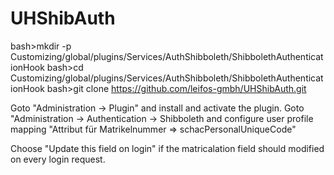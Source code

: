 # UHShibAuth

bash>mkdir -p Customizing/global/plugins/Services/AuthShibboleth/ShibbolethAuthenticationHook
bash>cd Customizing/global/plugins/Services/AuthShibboleth/ShibbolethAuthenticationHook
bash>git clone https://github.com/leifos-gmbh/UHShibAuth.git

Goto "Administration -> Plugin" and install and activate the plugin.
Goto "Administration -> Authentication -> Shibboleth and configure user profile mapping "Attribut für Matrikelnummer => schacPersonalUniqueCode"

Choose "Update this field on login" if the matricalation field should modified on every login request.

